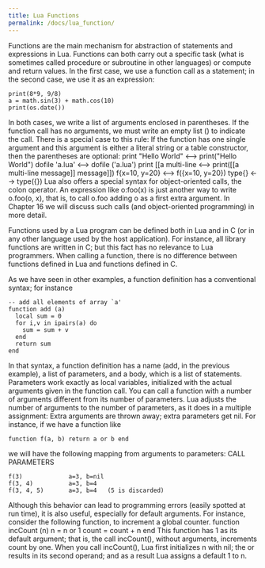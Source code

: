 ```yaml
---
title: Lua Functions
permalink: /docs/lua_function/
---
```


Functions are the main mechanism for abstraction of statements and expressions in Lua. Functions can both carry out a specific task (what is sometimes called procedure or subroutine in other languages) or compute and return values. In the first case, we use a function call as a statement; in the second case, we use it as an expression:

    print(8*9, 9/8)
    a = math.sin(3) + math.cos(10)
    print(os.date())
In both cases, we write a list of arguments enclosed in parentheses. If the function call has no arguments, we must write an empty list () to indicate the call. There is a special case to this rule: If the function has one single argument and this argument is either a literal string or a table constructor, then the parentheses are optional:
    print "Hello World"     <-->     print("Hello World")
    dofile 'a.lua'          <-->     dofile ('a.lua')
    print [[a multi-line    <-->     print([[a multi-line
     message]]                        message]])
    f{x=10, y=20}           <-->     f({x=10, y=20})
    type{}                  <-->     type({})
Lua also offers a special syntax for object-oriented calls, the colon operator. An expression like o:foo(x) is just another way to write o.foo(o, x), that is, to call o.foo adding o as a first extra argument. In Chapter 16 we will discuss such calls (and object-oriented programming) in more detail.

Functions used by a Lua program can be defined both in Lua and in C (or in any other language used by the host application). For instance, all library functions are written in C; but this fact has no relevance to Lua programmers. When calling a function, there is no difference between functions defined in Lua and functions defined in C.

As we have seen in other examples, a function definition has a conventional syntax; for instance

    -- add all elements of array `a'
    function add (a)
      local sum = 0
      for i,v in ipairs(a) do
        sum = sum + v
      end
      return sum
    end



In that syntax, a function definition has a name (add, in the previous example), a list of parameters, and a body, which is a list of statements.
Parameters work exactly as local variables, initialized with the actual arguments given in the function call. You can call a function with a number of arguments different from its number of parameters. Lua adjusts the number of arguments to the number of parameters, as it does in a multiple assignment: Extra arguments are thrown away; extra parameters get nil. For instance, if we have a function like

    function f(a, b) return a or b end
we will have the following mapping from arguments to parameters:
    CALL             PARAMETERS
       
    f(3)             a=3, b=nil
    f(3, 4)          a=3, b=4
    f(3, 4, 5)       a=3, b=4   (5 is discarded)
Although this behavior can lead to programming errors (easily spotted at run time), it is also useful, especially for default arguments. For instance, consider the following function, to increment a global counter.
    function incCount (n)
      n = n or 1
      count = count + n
    end
This function has 1 as its default argument; that is, the call incCount(), without arguments, increments count by one. When you call incCount(), Lua first initializes n with nil; the or results in its second operand; and as a result Lua assigns a default 1 to n.
